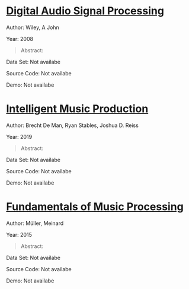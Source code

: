 #  [Digital Audio Signal Processing](https://www.wiley.com/en-us/Digital+Audio+Signal+Processing%2C+2nd+Edition-p-9780470997857)
Author: Wiley, A John

Year: 2008
>Abstract: 

Data Set: Not availabe

Source Code: Not availabe

Demo: Not availabe

#  [Intelligent Music Production](https://www.crcpress.com/Intelligent-Music-Production/Man-Stables-Reiss/p/book/9781138055193)
Author: Brecht De Man, Ryan Stables, Joshua D. Reiss

Year: 2019
>Abstract: 

Data Set: Not availabe

Source Code: Not availabe

Demo: Not availabe

#  [Fundamentals of Music Processing](http://link.springer.com/10.1007/978-3-319-21945-5)
Author: Müller, Meinard

Year: 2015
>Abstract: 

Data Set: Not availabe

Source Code: Not availabe

Demo: Not availabe

